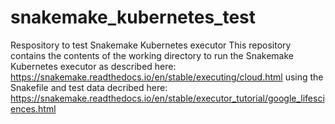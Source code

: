 # snakemake_kubernetes_test
Respository to test Snakemake Kubernetes executor
This repository contains the contents of the working directory to run the Snakemake Kubernetes executor as described here:
https://snakemake.readthedocs.io/en/stable/executing/cloud.html
using the Snakefile and test data decribed here:
https://snakemake.readthedocs.io/en/stable/executor_tutorial/google_lifesciences.html
